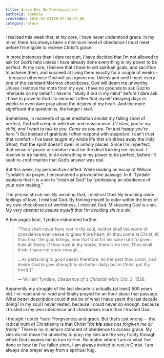 ```yaml
---
title: Grace Has No Prerequisites
authorId: Tyndale
createdAt: 2016-08-01T20:07:00-07:00
category: Grace
---
```


I realized this week that, at my core, I have never understood grace. In
my mind, there has always been a minimum level of obedience I must meet
before I’m eligible to receive Christ’s grace.

In more instances than I dare recount, I have decided that I’m not
allowed to ask for God’s help unless I have already done everything in
my power to be perfect.  At my core, I believe that I have to set
spiritual goals, and sacrifice to achieve them, and succeed at living
them exactly for a couple of weeks -- because otherwise God will just
ignore me.  Unless and until I meet every one of the standard Mormon
checkboxes, God will deem me unworthy.  Unless I remove the mote from my
eye, I have no grounds to ask God to intercede on my behalf.  I have to
"study it out in my mind" before I dare ask.  I have to prove to God I’m
serious!  I often find myself delaying days or weeks to even dare pray
about the desires of my heart.  And the more significant the question
is, the longer I stall.

Sometimes, in moments of quiet meditation amidst my falling short of
perfect, God will creep in with love and reassurance.  (*"Listen, you’re
my child, and I want to talk to you.  Come as you are.  I’m just happy
you’re here."*)  But instead of gratitude I often respond with
suspicion.  I can’t trust that comfort – I’ve been taught my whole life
that sin drives away the Holy Ghost; that the spirit doesn’t dwell in
unholy places.  Since I’m imperfect, that sense of peace or comfort must
be the devil tricking me instead.  I resolve to try harder, to do
everything in my power to be perfect, before I’ll seek re-confirmation
that God’s answer was real.

But this week, my perspective shifted. While reading an essay of William
Tyndale’s on prayer, I encountered a provocative passage. In it, Tyndale
explains that it is a sin to "mistrust God" by “professing an obedience
of your own making.”

The phrase struck me.  By avoiding God, I mistrust God.  By brushing
aside feelings of love, I mistrust God.  By forcing myself to color
within the lines of my own checkboxes of worthiness, I mistrust God.
Mistrusting God is a sin.  *My very attempt to assure myself that I’m
avoiding sin is a sin.*

A few pages later, Tyndale elaborated further.

>"Thou shalt never have rest in thy soul, neither shall the worm of
conscience ever cease to gnaw thine heart, till thou come at Christ;
till thou hear the glad tidings, how that God for his sake hath forgiven
thee all freely.  If thou trust in thy works, there is no rest. Thou
shalt think, I have not done enough...
>
>...As pertaining to good deeds therefore, do the best thou canst, and
desire God to give strength to do better daily; but in Christ put thy
trust[.]"
>
>— William Tyndale, *Obedience of a Christian Man*, Oct. 2, 1528.

Apparently my struggle of the last decade is actually (at least) 500
years old.  I re-read and re-read and finally prayed for an hour about
that passage.  What better description could there be of what I have
spent the last decade doing?  In my soul I never rested, because I could
never do enough, because I trusted in my own obedience and checkboxes
more than I trusted God.

I thought I could *earn *forgiveness and grace.  But that’s just wrong
-- the radical truth of Christianity is that Christ "*for **his** sake
has forgiven me all freely."* There is no minimum standard of obedience
to access grace.  My sins do not mean I’m unworthy to pray; my sins are
the very frailty through which God inspires me to turn to Him. No matter
where I am or what I’ve done or how far I’ve fallen short, I am always
invited to rest in Christ.  I am always one prayer away from a
spiritual hug.
